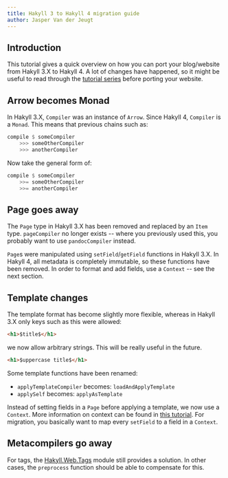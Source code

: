 ```yaml
---
title: Hakyll 3 to Hakyll 4 migration guide
author: Jasper Van der Jeugt
---
```


Introduction
------------

This tutorial gives a quick overview on how you can port your blog/website from
Hakyll 3.X to Hakyll 4. A lot of changes have happened, so it might be useful to
read through the [tutorial series](/tutorials.html) before porting your website.

Arrow becomes Monad
-------------------

In Hakyll 3.X, `Compiler` was an instance of `Arrow`. Since Hakyll 4, `Compiler`
is a `Monad`. This means that previous chains such as:

```haskell
compile $ someCompiler
    >>> someOtherCompiler
    >>> anotherCompiler
```

Now take the general form of:

```haskell
compile $ someCompiler
    >>= someOtherCompiler
    >>= anotherCompiler
```

Page goes away
--------------

The `Page` type in Hakyll 3.X has been removed and replaced by an `Item` type.
`pageCompiler` no longer exists -- where you previously used this, you probably
want to use `pandocCompiler` instead.

`Page`s were manipulated using `setField`/`getField` functions in Hakyll 3.X.
In Hakyll 4, all metadata is completely immutable, so these functions have been
removed. In order to format and add fields, use a `Context` -- see the next
section.

Template changes
----------------

The template format has become slightly more flexible, whereas in Hakyll 3.X
only keys such as this were allowed:

```html
<h1>$title$</h1>
```

we now allow arbitrary strings. This will be really useful in the future.

```html
<h1>$uppercase title$</h1>
```

Some template functions have been renamed:

- `applyTemplateCompiler` becomes: `loadAndApplyTemplate`
- `applySelf` becomes: `applyAsTemplate`

Instead of setting fields in a `Page` before applying a template, we now use a
`Context`. More information on context can be found in
[this tutorial](/tutorials/04-compilers.html). For migration, you basically want
to map every `setField` to a field in a `Context`.

Metacompilers go away
---------------------

For tags, the [Hakyll.Web.Tags] module still provides a solution. In other
cases, the `preprocess` function should be able to compensate for this.

[Hakyll.Web.Tags]: /reference/Hakyll-Web-Tags.html
